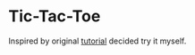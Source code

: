 # Tic-Tac-Toe

Inspired by original [tutorial](https://reactjs.org/tutorial/tutorial.html) decided try it myself.
